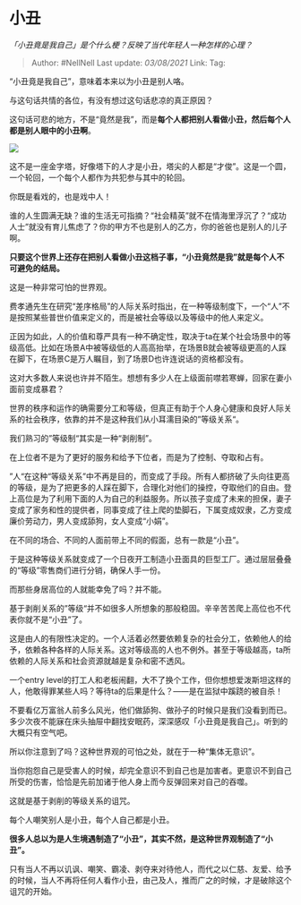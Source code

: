 # 小丑
*「小丑竟是我自己」是个什么梗？反映了当代年轻人一种怎样的心理？*

> Author: #NellNell
> Last update: *03/08/2021*
> Link:
> Tag:

“小丑竟是我自己”，意味着本来以为小丑是别人咯。

与这句话共情的各位，有没有想过这句话悲凉的真正原因？

这句话可悲的地方，不是“竟然是我”，而是**每个人都把别人看做小丑，然后每个人都是别人眼中的小丑啊**。

![](https://pic3.zhimg.com/50/v2-11b91affb7b524b82664d44cbc3a80e6_hd.jpg?source=1940ef5c)

这不是一座金字塔，好像塔下的人才是小丑，塔尖的人都是“才俊”。这是一个圆，一个轮回，一个每个人都作为共犯参与其中的轮回。

你既是看戏的，也是戏中人！

谁的人生圆满无缺？谁的生活无可指摘？“社会精英”就不在情海里浮沉了？“成功人士”就没有育儿焦虑了？你的甲方不也是别人的乙方，你的爸爸也是别人的儿子啊。

**只要这个世界上还存在把别人看做小丑这档子事，“小丑竟然是我”就是每个人不可避免的结局。**

这是一种非常可怕的世界观。

费孝通先生在研究“差序格局”的人际关系时指出，在一种等级制度下，一个“人”不是按照某些普世价值来定义的，而是被社会等级以及等级中的他人来定义。

正因为如此，人的价值和尊严具有一种不确定性，取决于ta在某个社会场景中的等级高低。比如在场景A中被等级低的人高高抬举，在场景B就会被等级更高的人踩在脚下，在场景C是万人瞩目，到了场景D也许连说话的资格都没有。

这对大多数人来说也许并不陌生。想想有多少人在上级面前噤若寒蝉，回家在妻小面前变成暴君？

世界的秩序和运作的确需要分工和等级，但真正有助于个人身心健康和良好人际关系的社会秩序，依靠的并不是这种我们从小耳濡目染的”等级关系“。

我们熟习的”等级制“其实是一种“剥削制”。

在上位者不是为了更好的服务和给予下位者，而是为了控制、夺取和占有。

”人“在这种“等级关系”中不再是目的，而变成了手段。所有人都挤破了头向往更高的等级，是为了把更多的人踩在脚下，合理化对他们的操控，夺取他们的自由。登上高位是为了利用下面的人为自己的利益服务。所以孩子变成了未来的担保，妻子变成了家务和性的提供者，同事变成了往上爬的垫脚石，下属变成奴隶，乙方变成廉价劳动力，男人变成舔狗，女人变成“小娟”。

在不同的场合、不同的人面前带上不同的假面，总有一款是“小丑”。

于是这种等级关系就变成了一个日夜开工制造小丑面具的巨型工厂。通过层层叠叠的“等级”零售商们进行分销，确保人手一份。

而那些身居高位的人就能幸免了吗？并不能。

基于剥削关系的”等级“并不如很多人所想象的那般稳固。辛辛苦苦爬上高位也不代表你就不是“小丑”了。

这是由人的有限性决定的。一个人活着必然要依赖复杂的社会分工，依赖他人的给予，依赖各种各样的人际关系。这对等级高的人也不例外。甚至于等级越高，ta所依赖的人际关系和社会资源就越是复杂和密不透风。

一个entry level的打工人和老板闹翻，大不了换个工作，但你想想爱泼斯坦这样的人，他敢得罪某些人吗？等待ta的后果是什么？——是在监狱中蹊跷的被自杀！

不要看亿万富翁人前多么风光，他们做舔狗、做孙子的时候只是我们没看到而已。多少次夜不能寐在床头抽屉中翻找安眠药，深深感叹「小丑竟是我自己」。听到的大概只有空气吧。

所以你注意到了吗？这种世界观的可怕之处，就在于一种“集体无意识”。

当你抱怨自己是受害人的时候，却完全意识不到自己也是加害者。更意识不到自己所受的伤害，恰恰是先前加诸于他人身上而今反弹回来对自己的吞噬。

这就是基于剥削的等级关系的诅咒。

每个人嘲笑别人是小丑，每个人自己都是小丑。

**很多人总以为是人生境遇制造了“小丑”，其实不然，是这种世界观制造了“小丑”。**

只有当人不再以讥讽、嘲笑、霸凌、剥夺来对待他人，而代之以仁慈、友爱、给予的时候，当人不再将任何人看作小丑，由己及人，推而广之的时候，才是破除这个诅咒的开始。
